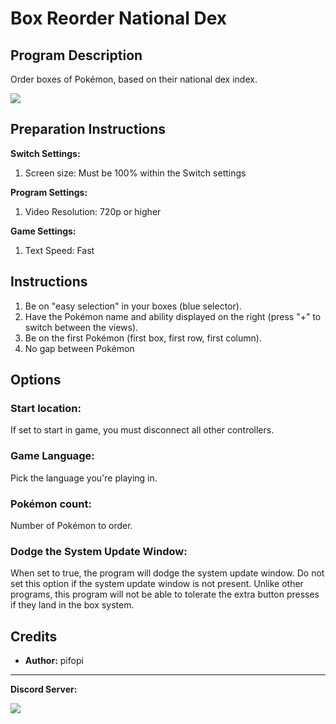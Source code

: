 # Box Reorder National Dex

## Program Description

Order boxes of Pokémon, based on their national dex index.

<img src="../images/BoxReorderNationalDex.png">

## Preparation Instructions

**Switch Settings:**

1. Screen size: Must be 100% within the Switch settings

**Program Settings:**

1. Video Resolution: 720p or higher

**Game Settings:**

1. Text Speed: Fast

## Instructions

1. Be on "easy selection" in your boxes (blue selector).
2. Have the Pokémon name and ability displayed on the right (press "+" to switch between the views).
3. Be on the first Pokémon (first box, first row, first column).
4. No gap between Pokémon

## Options

### Start location:

If set to start in game, you must disconnect all other controllers.

### Game Language:

Pick the language you're playing in.

### Pokémon count:

Number of Pokémon to order.

### Dodge the System Update Window:

When set to true, the program will dodge the system update window. Do not set this option if the system update window is not present. Unlike other programs, this program will not be able to tolerate the extra button presses if they land in the box system.


## Credits

- **Author:** pifopi


<hr>

**Discord Server:** 

[<img src="https://canary.discordapp.com/api/guilds/695809740428673034/widget.png?style=banner2">](https://discord.gg/cQ4gWxN)


